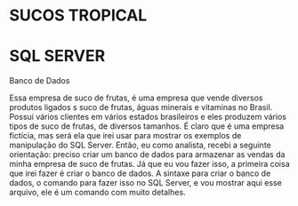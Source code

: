#  SUCOS TROPICAL

# SQL SERVER


Banco de Dados


Essa empresa de suco de frutas, é uma empresa que vende diversos produtos ligados s suco de frutas, águas minerais e vitaminas no Brasil. Possui vários clientes em vários estados brasileiros e eles produzem vários tipos de suco de frutas, de diversos tamanhos.
É claro que é uma empresa fictícia, mas será ela que irei usar para mostrar os exemplos de manipulação do SQL Server. Então, eu como analista, recebi a seguinte orientação: preciso criar um banco de dados para armazenar as vendas da minha empresa de suco de frutas.
Já que eu vou fazer isso, a primeira coisa que irei fazer é criar o banco de dados. A sintaxe para criar o banco de dados, o comando para fazer isso no SQL Server, e vou mostrar aqui esse arquivo, ele é um comando com muito detalhes.
